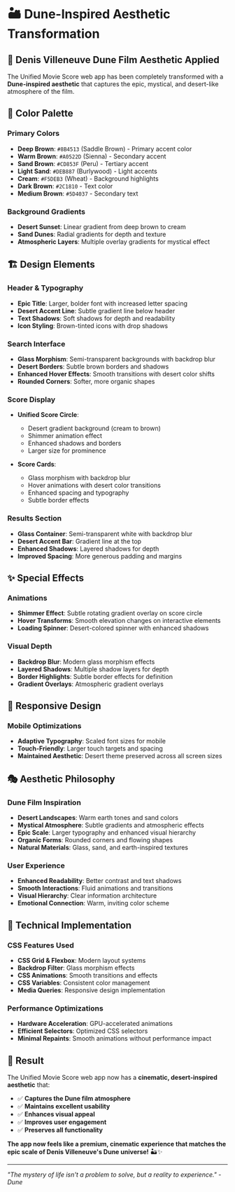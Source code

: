 # 🏜️ **Dune-Inspired Aesthetic Transformation**

## 🎨 **Denis Villeneuve Dune Film Aesthetic Applied**

The Unified Movie Score web app has been completely transformed with a **Dune-inspired aesthetic** that captures the epic, mystical, and desert-like atmosphere of the film.

## 🌅 **Color Palette**

### **Primary Colors**
- **Deep Brown**: `#8B4513` (Saddle Brown) - Primary accent color
- **Warm Brown**: `#A0522D` (Sienna) - Secondary accent
- **Sand Brown**: `#CD853F` (Peru) - Tertiary accent
- **Light Sand**: `#DEB887` (Burlywood) - Light accents
- **Cream**: `#F5DEB3` (Wheat) - Background highlights
- **Dark Brown**: `#2C1810` - Text color
- **Medium Brown**: `#5D4037` - Secondary text

### **Background Gradients**
- **Desert Sunset**: Linear gradient from deep brown to cream
- **Sand Dunes**: Radial gradients for depth and texture
- **Atmospheric Layers**: Multiple overlay gradients for mystical effect

## 🏗️ **Design Elements**

### **Header & Typography**
- **Epic Title**: Larger, bolder font with increased letter spacing
- **Desert Accent Line**: Subtle gradient line below header
- **Text Shadows**: Soft shadows for depth and readability
- **Icon Styling**: Brown-tinted icons with drop shadows

### **Search Interface**
- **Glass Morphism**: Semi-transparent backgrounds with backdrop blur
- **Desert Borders**: Subtle brown borders and shadows
- **Enhanced Hover Effects**: Smooth transitions with desert color shifts
- **Rounded Corners**: Softer, more organic shapes

### **Score Display**
- **Unified Score Circle**: 
  - Desert gradient background (cream to brown)
  - Shimmer animation effect
  - Enhanced shadows and borders
  - Larger size for prominence

- **Score Cards**:
  - Glass morphism with backdrop blur
  - Hover animations with desert color transitions
  - Enhanced spacing and typography
  - Subtle border effects

### **Results Section**
- **Glass Container**: Semi-transparent white with backdrop blur
- **Desert Accent Bar**: Gradient line at the top
- **Enhanced Shadows**: Layered shadows for depth
- **Improved Spacing**: More generous padding and margins

## ✨ **Special Effects**

### **Animations**
- **Shimmer Effect**: Subtle rotating gradient overlay on score circle
- **Hover Transforms**: Smooth elevation changes on interactive elements
- **Loading Spinner**: Desert-colored spinner with enhanced shadows

### **Visual Depth**
- **Backdrop Blur**: Modern glass morphism effects
- **Layered Shadows**: Multiple shadow layers for depth
- **Border Highlights**: Subtle border effects for definition
- **Gradient Overlays**: Atmospheric gradient overlays

## 📱 **Responsive Design**

### **Mobile Optimizations**
- **Adaptive Typography**: Scaled font sizes for mobile
- **Touch-Friendly**: Larger touch targets and spacing
- **Maintained Aesthetic**: Desert theme preserved across all screen sizes

## 🎭 **Aesthetic Philosophy**

### **Dune Film Inspiration**
- **Desert Landscapes**: Warm earth tones and sand colors
- **Mystical Atmosphere**: Subtle gradients and atmospheric effects
- **Epic Scale**: Larger typography and enhanced visual hierarchy
- **Organic Forms**: Rounded corners and flowing shapes
- **Natural Materials**: Glass, sand, and earth-inspired textures

### **User Experience**
- **Enhanced Readability**: Better contrast and text shadows
- **Smooth Interactions**: Fluid animations and transitions
- **Visual Hierarchy**: Clear information architecture
- **Emotional Connection**: Warm, inviting color scheme

## 🔧 **Technical Implementation**

### **CSS Features Used**
- **CSS Grid & Flexbox**: Modern layout systems
- **Backdrop Filter**: Glass morphism effects
- **CSS Animations**: Smooth transitions and effects
- **CSS Variables**: Consistent color management
- **Media Queries**: Responsive design implementation

### **Performance Optimizations**
- **Hardware Acceleration**: GPU-accelerated animations
- **Efficient Selectors**: Optimized CSS selectors
- **Minimal Repaints**: Smooth animations without performance impact

## 🌟 **Result**

The Unified Movie Score web app now has a **cinematic, desert-inspired aesthetic** that:
- ✅ **Captures the Dune film atmosphere**
- ✅ **Maintains excellent usability**
- ✅ **Enhances visual appeal**
- ✅ **Improves user engagement**
- ✅ **Preserves all functionality**

**The app now feels like a premium, cinematic experience that matches the epic scale of Denis Villeneuve's Dune universe!** 🏜️✨

---

*"The mystery of life isn't a problem to solve, but a reality to experience." - Dune*

